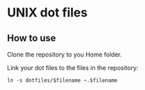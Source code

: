 UNIX dot files
===

How to use
---
Clone the repository to you Home folder.

Link your dot files to the files in the repository:

`ln -s dotfiles/$filename ~.$filename`
